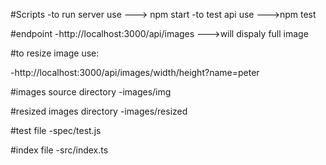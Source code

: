 #Scripts
-to run server use ---> npm start
-to test api use --->npm test



#endpoint
-http://localhost:3000/api/images --->will dispaly full image

#to resize image use:

-http://localhost:3000/api/images/width/height?name=peter

#images source directory
-images/img

#resized images directory
-images/resized

#test file
-spec/test.js

#index file
-src/index.ts